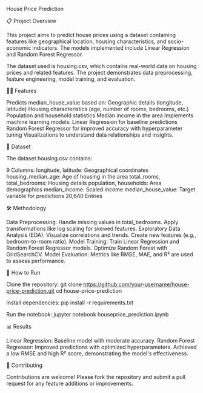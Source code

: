 House Price Prediction

📋 Project Overview

This project aims to predict house prices using a dataset containing features like geographical location, housing characteristics, and socio-economic indicators. The models implemented include Linear Regression and Random Forest Regressor.

The dataset used is housing.csv, which contains real-world data on housing prices and related features. The project demonstrates data preprocessing, feature engineering, model training, and evaluation.


🧑‍💻 Features

Predicts median_house_value based on:
Geographic details (longitude, latitude)
Housing characteristics (age, number of rooms, bedrooms, etc.)
Population and household statistics
Median income in the area
Implements machine learning models:
Linear Regression for baseline predictions
Random Forest Regressor for improved accuracy with hyperparameter tuning
Visualizations to understand data relationships and insights.

📂 Dataset

The dataset housing.csv contains:

9 Columns:
longitude, latitude: Geographical coordinates
housing_median_age: Age of housing in the area
total_rooms, total_bedrooms: Housing details
population, households: Area demographics
median_income: Scaled income
median_house_value: Target variable for predictions
20,640 Entries


🛠️ Methodology

Data Preprocessing:
Handle missing values in total_bedrooms.
Apply transformations like log scaling for skewed features.
Exploratory Data Analysis (EDA):
Visualize correlations and trends.
Create new features (e.g., bedroom-to-room ratio).
Model Training:
Train Linear Regression and Random Forest Regressor models.
Optimize Random Forest with GridSearchCV.
Model Evaluation:
Metrics like RMSE, MAE, and R² are used to assess performance.


🚀 How to Run

Clone the repository:
git clone https://github.com/your-username/house-price-prediction.git
cd house-price-prediction

Install dependencies:
pip install -r requirements.txt

Run the notebook:
jupyter notebook houseprice_prediction.ipynb

📊 Results

Linear Regression: Baseline model with moderate accuracy.
Random Forest Regressor: Improved predictions with optimized hyperparameters.
Achieved a low RMSE and high R² score, demonstrating the model's effectiveness.

🤝 Contributing

Contributions are welcome! Please fork the repository and submit a pull request for any feature additions or improvements.


